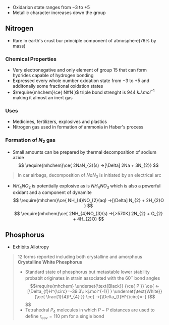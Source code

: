 - Oxidarion state ranges from $-3$ to $+5$ 
- Metallic character increases down the group


## Nitrogen

- Rare in earth's crust bur principle component of atmosphere($76$% by mass)

### Chemical Properties 
- Very electronegative and only element of group $15$ that can form hydrides capable of hydrogen bonding 
- Expressed every whole number oxidation state from $-3$ to $+5$ and additonally some fractional oxidation states 
- $\require{mhchem}\ce{ N#N }$ triple bond strenght is $944\: kJ.mol^{-1}$ making it almost an inert gas 

### Uses 
- Medicines, fertilizers, explosives and plastics 
- Nitrogen gas used in formation of ammonia in Haber's process 


### Formation of $N_{2}$ gas 
- Small amounts can be prepared by thermal decomposition of sodium azide
$$
\require{mhchem}\ce{ 2NaN_{3}(s) ->[\Delta] 2Na + 3N_{2}}
$$
>In car airbags, decomposition of $NaN_{3}$ is initiated by an electrical arc 

- $NH_{4}NO_{2}$ is potentially explosive as is $NH_{4}NO_{3}$ which is also a powerful oxidant and a component of dynamite 
$$
\require{mhchem}\ce{ NH_{4}NO_{2}(aq) ->[\Delta] N_{2} + 2H_{2}O }
$$
$$
\require{mhchem}\ce{ 2NH_{4}NO_{3}(s) ->[>570K] 2N_{2} + O_{2} + 4H_{2}O}
$$


## Phosphorus 
- Exhibits Allotropy 
>$12$ forms reported including both crystalline and amorphous 
> **Crystalline White Phosphorus**
> - Standard state of phosphorus but metastable 
> 	lower stability probablt originates in strain associated with the $60^{\circ}$ bond angles 
> 	$$\require{mhchem} \underset{\text{Black}} {\ce{ P }} \ce{ <-[\Delta_{f}H^{\circ}=-39.3\: kj.mol^{-1}] } \underset{\text{White}}{\ce{ \frac{1}{4}P_{4} }} \ce{ ->[\Delta_{f}H^{\circ}=-] }$$$$
> - Tetrahedral $P_{4}$ molecules in which $P-P$ distances are used to define $r_{\text{cov}}=110\:\text{pm}$ for a single bond 
>